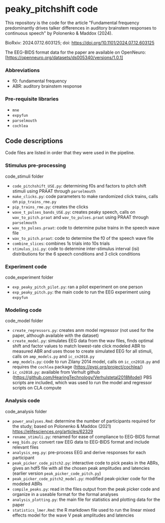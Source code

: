 # peaky_pitchshift code
This repository is the code for the article "Fundamental frequency predominantly drives talker differences in auditory brainstem responses to continuous speech" by Polonenko & Maddox (2024).

BioRxiv: 2024.07.12.603125; doi: https://doi.org/10.1101/2024.07.12.603125

The EEG-BIDS format data for the paper are available on OpenNeuro: [https://openneuro.org/datasets/ds005340/versions/1.0.1]

### Abbreviations
- f0: fundamental frequency
- ABR: auditory brainstem response

### Pre-requisite libraries
- `mne`
- `expyfun`
- `parselmouth`
- `cochlea`

## Code descriptions
Code files are listed in order that they were used in the pipeline.

### Stimulus pre-processing
code_stimuli folder
- `code_pitchshift_USE.py`: determining f0s and factors to pitch shift stimuli using PRAAT through `parselmouth`
- `make_clicks.py`: code parameters to make randomized click trains, calls on `pip_trains_rme.py`
- `pip_trains_rme.py`: creates the clicks
- `wave_t_pulses_bands_USE.py`: creates peaky speech, calls on `wav_to_pitch.praat` and `wav_to_pulses.praat` using PRAAT through `parselmouth`
- `wav_to_pulses.praat`: code to determine pulse trains in the speech wave file
- `wav_to_pitch.praat`: code to determine the f0 of the speech wave file
- `combine_slices`: combines 1s trials into 10s trials
- `stimulus_isi.py`: code to determine inter-stimulus interval (isi) distributions for the 6 speech conditions and 3 click conditions

### Experiment code
code_experiment folder
- `exp_peaky_pitch_pilot.py`: ran a pilot experiment on one person
- `exp_peaky_pitch.py`: the main code to run the EEG experiment using `expyfun`

### Modeling code
code_model folder
- `create_regressors.py`: creates anm model regressor (not used for the paper, although available with the dataset)
- `create_model.py`: simulates EEG data from the wav files, finds optimal shift and factor values to match lowest-rate click modeled ABR to measured ABR and uses those to create simulated EEG for all stimuli, calls on `amp_models.py` and `ic_cn2018.py`
- `amp_models.py`: code to run Zilany 2014 model, calls on `ic_cn2018.py` and requires the `cochlea` package (https://pypi.org/project/cochlea/)
- `ic_cn2018.py`: available from Verhult github (https://github.com/HearingTechnology/Verhulstetal2018Model)
PBS scripts are included, which was used to run the model and regressor scripts on CLA compute

### Analysis code
code_analysis folder
- `power_analyses.Rmd`: determine the number of participants required for the study; based on Polonenko & Maddox (2021) https://elifesciences.org/articles/62329
- `rename_stimuli.py`: renamed for ease of compliance to EEG-BIDS format
- `eeg_bids.py`: convert raw EEG data to EEG-BIDS format and include relevant files
- `analysis_eeg.py`: pre-process EEG and derive responses for each participant
- `peak_picker_code_pitch2.py`: interactive code to pick peaks in the ABRs, gives an hdf5 file with all the chosen peak amplitudes and latencies (earlier version `peak_picker_code_pitch.py`)
- `peak_picker_code_pitch2_model.py`: modified peak-picker code for the modeled ABRs
- `compile_peaks.py`: read in the files output from the peak picker code and organize in a useable format for the formal analyses
- `analysis_plotting.py`: the main file for statistics and plotting data for the paper
- `statistics_lmer.Rmd`: the R markdown file used to run the linear mixed effects model for the wave V peak amplitudes and latencies

  
